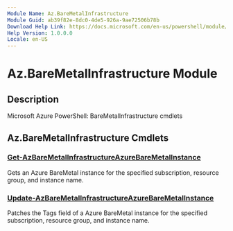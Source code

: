 ```yaml
---
Module Name: Az.BareMetalInfrastructure
Module Guid: ab39f82e-8dc0-4de5-926a-9ae72506b78b
Download Help Link: https://docs.microsoft.com/en-us/powershell/module/az.baremetalinfrastructure
Help Version: 1.0.0.0
Locale: en-US
---
```


# Az.BareMetalInfrastructure Module
## Description
Microsoft Azure PowerShell: BareMetalInfrastructure cmdlets

## Az.BareMetalInfrastructure Cmdlets
### [Get-AzBareMetalInfrastructureAzureBareMetalInstance](Get-AzBareMetalInfrastructureAzureBareMetalInstance.md)
Gets an Azure BareMetal instance for the specified subscription, resource group, and instance name.

### [Update-AzBareMetalInfrastructureAzureBareMetalInstance](Update-AzBareMetalInfrastructureAzureBareMetalInstance.md)
Patches the Tags field of a Azure BareMetal instance for the specified subscription, resource group, and instance name.

